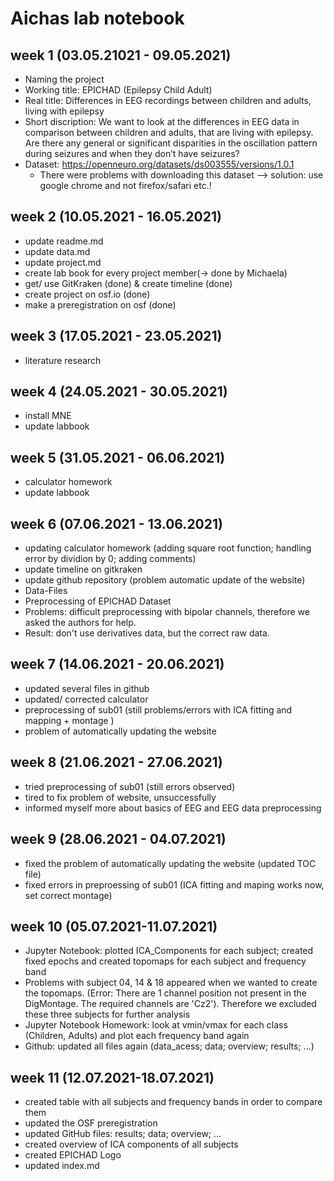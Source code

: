 # Aichas lab notebook

## week 1 (03.05.21021 - 09.05.2021)
 - Naming the project
 - Working title: EPICHAD (Epilepsy Child Adult)
 - Real title: Differences in EEG recordings between children and adults, living with epilepsy
 - Short discription:
   We want to look at the differences in EEG data in comparison between children and adults, that are living with epilepsy. Are there any general or significant disparities in the oscillation pattern during seizures and when they don’t have seizures?
 - Dataset: https://openneuro.org/datasets/ds003555/versions/1.0.1
   * There were problems with downloading this dataset --> solution: use google chrome and not firefox/safari etc.!

## week 2 (10.05.2021 - 16.05.2021)
- update readme.md
- update data.md 
- update project.md 
- create lab book for every project member(-> done by Michaela)
- get/ use GitKraken (done) & create timeline (done)
- create project on osf.io (done)
- make a preregistration  on osf (done)


## week 3 (17.05.2021 - 23.05.2021)
- literature research 


## week 4 (24.05.2021 - 30.05.2021)
- install MNE
- update labbook 


## week 5 (31.05.2021 - 06.06.2021)
- calculator homework
- update labbook

## week 6 (07.06.2021 - 13.06.2021)
- updating calculator homework (adding square root function; handling error by dividion by 0; adding comments)
- update timeline on gitkraken
- update github repository (problem automatic update of the website)
 - Data-Files
- Preprocessing of EPICHAD Dataset 
 - Problems: difficult preprocessing with bipolar channels, therefore we asked the authors for help. 
 - Result: don't use derivatives data, but the correct raw data.  

## week 7 (14.06.2021 - 20.06.2021)
- updated several files in github
- updated/ corrected calculator
- preprocessing of sub01 (still problems/errors with ICA fitting and mapping + montage )
- problem of automatically updating the website 

## week 8 (21.06.2021 - 27.06.2021)
- tried preprocessing of sub01 (still errors observed)
- tired to fix problem of website, unsuccessfully 
- informed myself more about basics of EEG and EEG data preprocessing

## week 9 (28.06.2021 - 04.07.2021)
- fixed the problem of automatically updating the website (updated TOC file)
- fixed errors in preproessing of sub01 (ICA fitting and maping works now, set correct montage)

## week 10 (05.07.2021-11.07.2021)
- Jupyter Notebook: plotted ICA_Components for each subject; created fixed epochs and created topomaps for each subject and frequency band
- Problems with subject 04, 14 & 18 appeared when we wanted to create the topomaps. (Error: There are 1 channel position not present in the DigMontage. The required channels are 'Cz2'). Therefore we excluded these three subjects for further analysis
- Jupyter Notebook Homework: look at vmin/vmax for each class (Children, Adults) and plot each frequency band again
- Github: updated all files again (data_acess; data; overview; results; ...)

## week 11 (12.07.2021-18.07.2021)
- created table with all subjects and frequency bands in order to compare them 
- updated the OSF preregistration
- updated GitHub files: results; data; overview; ...
- created overview of ICA components of all subjects
- created EPICHAD Logo
- updated index.md

